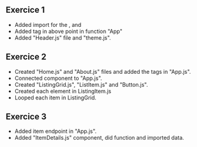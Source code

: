 ## Exercice 1

- Added import for the <Router>, <Switch> and <Route>
- Added tag in above point in function "App"
- Added "Header.js" file and "theme.js".

## Exercice 2

- Created "Home.js" and "About.js" files and added the tags in "App.js".
- Connected component to "App.js".
- Created "ListingGrid.js", "ListItem.js" and "Button.js".
- Created each element in ListingItem.js
- Looped each item in ListingGrid.

## Exercice 3

- Added item endpoint in "App.js".
- Added "ItemDetails.js" component, did function and imported data.
